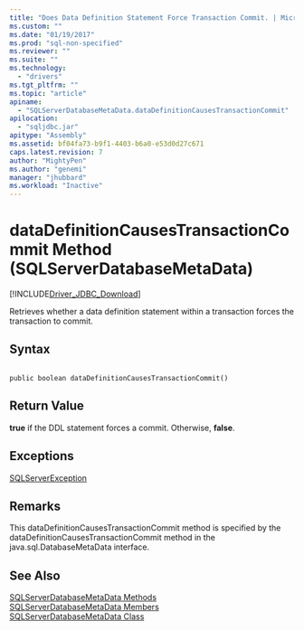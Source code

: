 ```yaml
---
title: "Does Data Definition Statement Force Transaction Commit. | Microsoft Docs"
ms.custom: ""
ms.date: "01/19/2017"
ms.prod: "sql-non-specified"
ms.reviewer: ""
ms.suite: ""
ms.technology: 
  - "drivers"
ms.tgt_pltfrm: ""
ms.topic: "article"
apiname: 
  - "SQLServerDatabaseMetaData.dataDefinitionCausesTransactionCommit"
apilocation: 
  - "sqljdbc.jar"
apitype: "Assembly"
ms.assetid: bf04fa73-b9f1-4403-b6a0-e53d0d27c671
caps.latest.revision: 7
author: "MightyPen"
ms.author: "genemi"
manager: "jhubbard"
ms.workload: "Inactive"
---
```

# dataDefinitionCausesTransactionCommit Method (SQLServerDatabaseMetaData)
[!INCLUDE[Driver_JDBC_Download](../../../includes/driver_jdbc_download.md)]

  Retrieves whether a data definition statement within a transaction forces the transaction to commit.  
  
## Syntax  
  
```  
  
public boolean dataDefinitionCausesTransactionCommit()  
```  
  
## Return Value  
 **true** if the DDL statement forces a commit. Otherwise, **false**.  
  
## Exceptions  
 [SQLServerException](../../../connect/jdbc/reference/sqlserverexception-class.md)  
  
## Remarks  
 This dataDefinitionCausesTransactionCommit method is specified by the dataDefinitionCausesTransactionCommit method in the java.sql.DatabaseMetaData interface.  
  
## See Also  
 [SQLServerDatabaseMetaData Methods](../../../connect/jdbc/reference/sqlserverdatabasemetadata-methods.md)   
 [SQLServerDatabaseMetaData Members](../../../connect/jdbc/reference/sqlserverdatabasemetadata-members.md)   
 [SQLServerDatabaseMetaData Class](../../../connect/jdbc/reference/sqlserverdatabasemetadata-class.md)  
  
  
